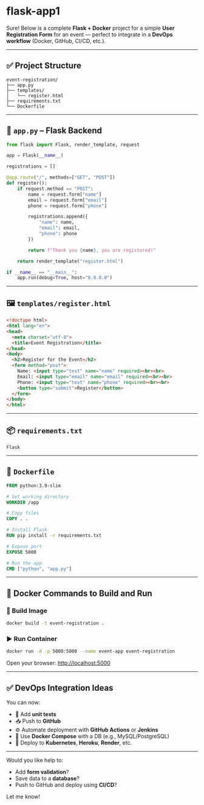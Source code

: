 # flask-app1
Sure! Below is a complete **Flask + Docker** project for a simple **User Registration Form** for an event — perfect to integrate in a **DevOps workflow** (Docker, GitHub, CI/CD, etc.).

---

## ✅ Project Structure

```
event-registration/
├── app.py
├── templates/
│   └── register.html
├── requirements.txt
└── Dockerfile
```

---

## 📝 `app.py` – Flask Backend

```python
from flask import Flask, render_template, request

app = Flask(__name__)

registrations = []

@app.route("/", methods=["GET", "POST"])
def register():
    if request.method == "POST":
        name = request.form["name"]
        email = request.form["email"]
        phone = request.form["phone"]

        registrations.append({
            "name": name,
            "email": email,
            "phone": phone
        })

        return f"Thank you {name}, you are registered!"

    return render_template("register.html")

if __name__ == "__main__":
    app.run(debug=True, host="0.0.0.0")
```

---

## 🖼️ `templates/register.html`

```html
<!doctype html>
<html lang="en">
<head>
  <meta charset="utf-8">
  <title>Event Registration</title>
</head>
<body>
  <h2>Register for the Event</h2>
  <form method="post">
    Name: <input type="text" name="name" required><br><br>
    Email: <input type="email" name="email" required><br><br>
    Phone: <input type="text" name="phone" required><br><br>
    <button type="submit">Register</button>
  </form>
</body>
</html>
```

---

## 📦 `requirements.txt`

```
Flask
```

---

## 🐳 `Dockerfile`

```Dockerfile
FROM python:3.9-slim

# Set working directory
WORKDIR /app

# Copy files
COPY . .

# Install Flask
RUN pip install -r requirements.txt

# Expose port
EXPOSE 5000

# Run the app
CMD ["python", "app.py"]
```

---

## 🚀 Docker Commands to Build and Run

### 🔨 Build Image

```bash
docker build -t event-registration .
```

### ▶️ Run Container

```bash
docker run -d -p 5000:5000 --name event-app event-registration
```

Open your browser: [http://localhost:5000](http://localhost:5000)

---

## ✅ DevOps Integration Ideas

You can now:

* 🧪 Add **unit tests**
* 📥 Push to **GitHub**
* ⚙️ Automate deployment with **GitHub Actions** or **Jenkins**
* 🚢 Use **Docker Compose** with a DB (e.g., MySQL/PostgreSQL)
* 🔧 Deploy to **Kubernetes**, **Heroku**, **Render**, etc.

---

Would you like help to:

* Add **form validation**?
* Save data to a **database**?
* Push to GitHub and deploy using **CI/CD**?

Let me know!
